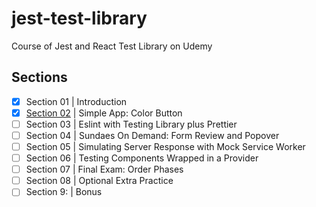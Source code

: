 # jest-test-library
Course of Jest and React Test Library on Udemy

## Sections
- [x] Section 01 | Introduction
- [x] [Section 02](https://github.com/andrecantarino/jest-test-library/pull/2) | Simple App: Color Button
- [ ] Section 03 | Eslint with Testing Library plus Prettier
- [ ] Section 04 | Sundaes On Demand: Form Review and Popover
- [ ] Section 05 | Simulating Server Response with Mock Service Worker
- [ ] Section 06 | Testing Components Wrapped in a Provider
- [ ] Section 07 | Final Exam: Order Phases
- [ ] Section 08 | Optional Extra Practice
- [ ] Section 9: | Bonus
